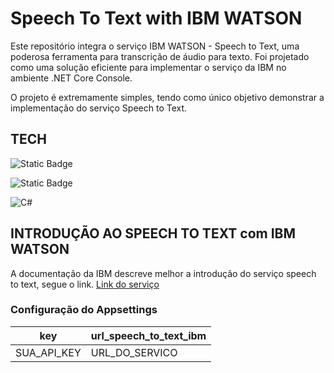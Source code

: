 # Speech To Text with IBM WATSON
Este repositório integra o serviço IBM WATSON - Speech to Text, uma poderosa ferramenta para transcrição de áudio para texto. Foi projetado como uma solução eficiente para implementar o serviço da IBM no ambiente .NET Core Console.

O projeto é extremamente simples, tendo como único objetivo demonstrar a implementação do serviço Speech to Text.

## TECH

![Static Badge](https://img.shields.io/badge/IBM%20Watson-blue?style=flat&logo=IBM%20Watson&logoColor=%23fff&labelColor=%2300000&color=%23BE95FF)

![Static Badge](https://img.shields.io/badge/IBM%20-blue?style=flat&logo=IBM&logoColor=%23fff&labelColor=%2300000&color=%23052FAD)

![C#](https://img.shields.io/badge/-csharp-6935D3?style=flat-square&logo=csharp&logoColor=white)

## INTRODUÇÃO AO SPEECH TO TEXT com IBM WATSON
A documentação da IBM descreve melhor a introdução do serviço speech to text, segue o link.
[Link do serviço](https://cloud.ibm.com/docs/speech-to-text?topic=speech-to-text-gettingStarted&locale=pt-BR)

### Configuração do Appsettings

| key          | url_speech_to_text_ibm |
| ------------ | -----------            |
| SUA_API_KEY  | URL_DO_SERVICO         |